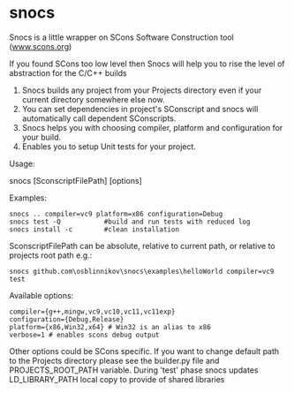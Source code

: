 snocs
=====

Snocs is a little wrapper on SCons Software Construction tool (www.scons.org)

If you found SCons too low level then Snocs will help you to rise the level of abstraction for the C/C++ builds

1. Snocs builds any project from your Projects directory even if your current directory somewhere else now.
2. You can set dependencies in project's SConscript and snocs will automatically call dependent SConscripts.
3. Snocs helps you with choosing compiler, platform and configuration for your build.
4. Enables you to setup Unit tests for your project.

Usage:

snocs [SconscriptFilePath] [options]

Examples:

    snocs .. compiler=vc9 platform=x86 configuration=Debug
    snocs test -Q           #build and run tests with reduced log
    snocs install -c        #clean installation
    
SconscriptFilePath can be absolute, relative to current path, or 
relative to projects root path e.g.:
    
    snocs github.com\osblinnikov\snocs\examples\helloWorld compiler=vc9 test

Available options:

    compiler={g++,mingw,vc9,vc10,vc11,vc11exp}
    configuration={Debug,Release}
    platform={x86,Win32,x64} # Win32 is an alias to x86
    verbose=1 # enables scons debug output

Other options could be SCons specific. If you want to change default path to the Projects directory please see the builder.py file and PROJECTS_ROOT_PATH variable. During 'test' phase snocs updates LD_LIBRARY_PATH local copy to provide of shared libraries
